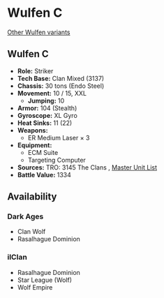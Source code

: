 # Wulfen C 

[Other Wulfen variants](../wulfen.md) 

## Wulfen C 

- **Role:** Striker 
- **Tech Base:** Clan Mixed (3137) 
- **Chassis:** 30 tons (Endo Steel) 
- **Movement:** 10 / 15, XXL 
  - **Jumping:** 10 
- **Armor:** 104 (Stealth) 
- **Gyroscope:** XL Gyro 
- **Heat Sinks:** 11 (22) 
- **Weapons:** 
  - ER Medium Laser × 3 
- **Equipment:** 
  - ECM Suite 
  - Targeting Computer 
- **Sources:** TRO: 3145 The Clans , [Master Unit List](http://masterunitlist.info/Unit/Details/6259) 
- **Battle Value:** 1334 

## Availability 

### Dark Ages 

- Clan Wolf 
- Rasalhague Dominion 

### ilClan 

- Rasalhague Dominion 
- Star League (Wolf) 
- Wolf Empire 

